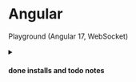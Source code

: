 # Angular

Playground (Angular 17, WebSocket)

<details><summary>

#### done installs and todo notes

</summary>

```
$ npm install --save-dev @angular/cli; # npm install -g @angular/cli
$ npm exec -- ng new angular; # default: CSS, no SSR
```

</details>

